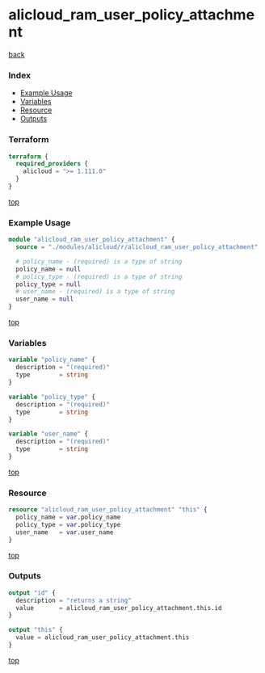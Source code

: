 # alicloud_ram_user_policy_attachment

[back](../alicloud.md)

### Index

- [Example Usage](#example-usage)
- [Variables](#variables)
- [Resource](#resource)
- [Outputs](#outputs)

### Terraform

```terraform
terraform {
  required_providers {
    alicloud = ">= 1.111.0"
  }
}
```

[top](#index)

### Example Usage

```terraform
module "alicloud_ram_user_policy_attachment" {
  source = "./modules/alicloud/r/alicloud_ram_user_policy_attachment"

  # policy_name - (required) is a type of string
  policy_name = null
  # policy_type - (required) is a type of string
  policy_type = null
  # user_name - (required) is a type of string
  user_name = null
}
```

[top](#index)

### Variables

```terraform
variable "policy_name" {
  description = "(required)"
  type        = string
}

variable "policy_type" {
  description = "(required)"
  type        = string
}

variable "user_name" {
  description = "(required)"
  type        = string
}
```

[top](#index)

### Resource

```terraform
resource "alicloud_ram_user_policy_attachment" "this" {
  policy_name = var.policy_name
  policy_type = var.policy_type
  user_name   = var.user_name
}
```

[top](#index)

### Outputs

```terraform
output "id" {
  description = "returns a string"
  value       = alicloud_ram_user_policy_attachment.this.id
}

output "this" {
  value = alicloud_ram_user_policy_attachment.this
}
```

[top](#index)